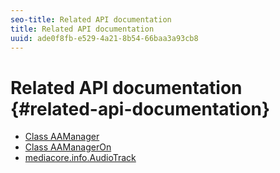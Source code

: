 ```yaml
---
seo-title: Related API documentation
title: Related API documentation
uuid: ade0f8fb-e529-4a21-8b54-66baa3a93cb8
---
```


# Related API documentation {#related-api-documentation}

* [Class AAManager](http://help.adobe.com/en_US/primetime/api/reference_implementation/android/javadoc/com/adobe/primetime/reference/manager/AdsManager.html)
* [Class AAManagerOn](http://help.adobe.com/en_US/primetime/api/reference_implementation/android/javadoc/com/adobe/primetime/reference/manager/AAManagerOn.html)
* [mediacore.info.AudioTrack](https://help.adobe.com/en_US/primetime/api/psdk/javadoc/com/adobe/mediacore/info/AudioTrack.html)